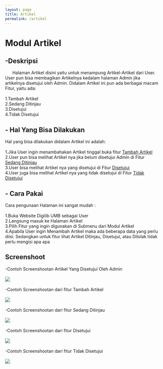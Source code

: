 ```yaml
---
layout: page
title: Artikel
permalink: /artikel
---
```


# Modul Artikel

## -Deskripsi
&nbsp; &nbsp; &nbsp; Halaman Artikel disini yaitu untuk menampung Artikel-Artikel dari User. User pun bisa membagikan Artikelnya kedalam halaman Admin jika artikelnya disetujui oleh Admin. Didalam Artikel ini pun ada berbagai macam Fitur, yaitu ada: <br>
<br>1.Tambah Artikel
<br>2.Sedang Ditinjau
<br>3.Disetujui
<br>4.Tidak Disetujui

## - Hal Yang Bisa Dilakukan
Hal yang bisa dilakukan didalam Artikel ini adalah:<br>
<br>1.Jika User ingin menambahakan Artikel tinggal buka fitur <a href="https://umb.lib-sys.id/index.php?menu=mod&action=upload">Tambah Artikel</a>
<br>2.User pun bisa melihat Artikel nya jika belum disetujui Admin di Fitur <a href="https://umb.lib-sys.id/index.php?menu=mod&action=lists&op=onreview">Sedang Ditinjau</a>
<br>3.User bisa melihat Artikel nya yang disetujui di Fitur <a href="https://umb.lib-sys.id/index.php?menu=mod&action=lists&op=approved">Disetujui</a>
<br>4.User juga bisa melihat Artikel nya yang tidak disetujui di Fitur <a href="https://umb.lib-sys.id/index.php?menu=mod&action=lists&op=rejected">Tidak Disetujui</a>

## - Cara Pakai
Cara pengunaan Halaman ini sangat mudah :<br>
<br>1.Buka Website Digilib UMB sebagai User
<br>2.Langsung masuk ke Halaman Artikel
<br>3.Pilih Fitur yang ingin digunakan di Submenu dari Modul Artikel
<br>4.Apabila User ingin Menambah Artikel maka ada beberapa data yang perlu diisi.
      Sedangkan untuk fitur lihat Artikel Ditinjau, Disetujui, atau Ditolak tidak perlu mengisi apa apa 

##  Screenshoot
-Contoh Screenshootan Artikel Yang Disetujui Oleh Admin
<br><br><img src="{{site.baseurl}}/assets/img/artikel.png"><br><br>
 -Contoh Screenshootan dari fitur Tambah Artikel
<br><br><img src="{{site.baseurl}}/assets/img/tambah.png"><br><br>
 -Contoh Screenshootan dari fitur Sedang Ditinjau
<br><br><img src="{{site.baseurl}}/assets/img/ditinjau.png"><br><br>
 -Contoh Screenshootan dari fitur Disetujui
<br><br><img src="{{site.baseurl}}/assets/img/disetujui.png"><br><br>
 -Contoh Screenshootan dari fitur Tidak Disetujui
<br><br><img src="{{site.baseurl}}/assets/img/tidak disetujui.png"><br>